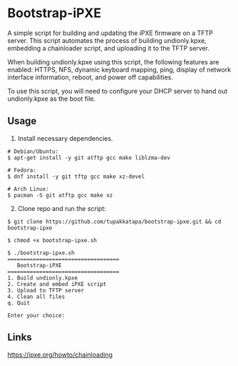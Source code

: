# Bootstrap-iPXE

A simple script for building and updating the iPXE firmware on a TFTP server. This script automates the process of building undionly.kpxe, embedding a chainloader script, and uploading it to the TFTP server.

When building undionly.kpxe using this script, the following features are enabled: HTTPS, NFS, dynamic keyboard mapping, ping, display of network interface information, reboot, and power off capabilities.

To use this script, you will need to configure your DHCP server to hand out undionly.kpxe as the boot file.

## Usage

1. Install necessary dependencies.
```console
# Debian/Ubuntu:
$ apt-get install -y git atftp gcc make liblzma-dev

# Fedora:
$ dnf install -y git tftp gcc make xz-devel

# Arch Linux:
$ pacman -S git atftp gcc make xz
```

2. Clone repo and run the script:
```console
$ git clone https://github.com/tupakkatapa/bootstrap-ipxe.git && cd bootstrap-ipxe 

$ chmod +x bootstrap-ipxe.sh

$ ./bootstrap-ipxe.sh
===================================
   Bootstrap-iPXE
===================================
1. Build undionly.kpxe
2. Create and embed iPXE script
3. Upload to TFTP server
4. Clean all files
q. Quit

Enter your choice:
```

## Links

https://ipxe.org/howto/chainloading
